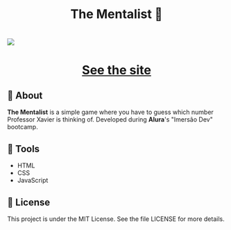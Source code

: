 <h1 align='center'>
The Mentalist 🔮
</h1>

<h1>
  <img src="https://i.ibb.co/wrXHLFm/pfxaviee4.png" />
</h1>
<h1 align='center'><a href="">See the site</a></h1>

## 📕 About

**The Mentalist** is a simple game where you have to guess which number Professor Xavier is thinking of. Developed during **Alura**'s "Imersão Dev" bootcamp.

## 🔨 Tools

- HTML
- CSS
- JavaScript

## 🧾 License

This project is under the MIT License. See the file LICENSE for more details.